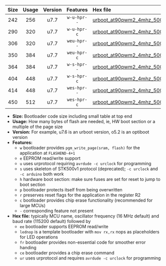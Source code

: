 |Size|Usage|Version|Features|Hex file|
|:-:|:-:|:-:|:-:|:--|
|242|256|u7.7|`w-u-hpr--`|[urboot_at90pwm2_4mhz_500000bps_lednop_ur.hex](https://raw.githubusercontent.com/stefanrueger/urboot.hex/main/mcus/at90pwm2/fcpu_4mhz/500000_bps/urboot_at90pwm2_4mhz_500000bps_lednop_ur.hex)|
|290|320|u7.7|`w-u-hpr-c`|[urboot_at90pwm2_4mhz_500000bps_lednop_fr_ce_ur.hex](https://raw.githubusercontent.com/stefanrueger/urboot.hex/main/mcus/at90pwm2/fcpu_4mhz/500000_bps/urboot_at90pwm2_4mhz_500000bps_lednop_fr_ce_ur.hex)|
|306|320|u7.7|`weu-hpr--`|[urboot_at90pwm2_4mhz_500000bps_ee_lednop_ur.hex](https://raw.githubusercontent.com/stefanrueger/urboot.hex/main/mcus/at90pwm2/fcpu_4mhz/500000_bps/urboot_at90pwm2_4mhz_500000bps_ee_lednop_ur.hex)|
|350|384|u7.7|`weu-hpr-c`|[urboot_at90pwm2_4mhz_500000bps_ee_lednop_fr_ce_ur.hex](https://raw.githubusercontent.com/stefanrueger/urboot.hex/main/mcus/at90pwm2/fcpu_4mhz/500000_bps/urboot_at90pwm2_4mhz_500000bps_ee_lednop_fr_ce_ur.hex)|
|364|384|u7.7|`w-s-hpr--`|[urboot_at90pwm2_4mhz_500000bps_lednop_fr.hex](https://raw.githubusercontent.com/stefanrueger/urboot.hex/main/mcus/at90pwm2/fcpu_4mhz/500000_bps/urboot_at90pwm2_4mhz_500000bps_lednop_fr.hex)|
|404|448|u7.7|`w-s-hpr-c`|[urboot_at90pwm2_4mhz_500000bps_lednop_fr_ce.hex](https://raw.githubusercontent.com/stefanrueger/urboot.hex/main/mcus/at90pwm2/fcpu_4mhz/500000_bps/urboot_at90pwm2_4mhz_500000bps_lednop_fr_ce.hex)|
|414|448|u7.7|`wes-hpr--`|[urboot_at90pwm2_4mhz_500000bps_ee_lednop_fr.hex](https://raw.githubusercontent.com/stefanrueger/urboot.hex/main/mcus/at90pwm2/fcpu_4mhz/500000_bps/urboot_at90pwm2_4mhz_500000bps_ee_lednop_fr.hex)|
|450|512|u7.7|`wes-hpr-c`|[urboot_at90pwm2_4mhz_500000bps_ee_lednop_fr_ce.hex](https://raw.githubusercontent.com/stefanrueger/urboot.hex/main/mcus/at90pwm2/fcpu_4mhz/500000_bps/urboot_at90pwm2_4mhz_500000bps_ee_lednop_fr_ce.hex)|

- **Size:** Bootloader code size including small table at top end
- **Usage:** How many bytes of flash are needed, ie, HW boot section or a multiple of the page size
- **Version:** For example, u7.6 is an urboot version, o5.2 is an optiboot version
- **Features:**
  + `w` bootloader provides `pgm_write_page(sram, flash)` for the application at `FLASHEND-4+1`
  + `e` EEPROM read/write support
  + `u` uses urprotocol requiring `avrdude -c urclock` for programming
  + `s` uses skeleton of STK500v1 protocol (deprecated); `-c urclock` and `-c arduino` both work
  + `h` hardware boot section: make sure fuses are set for reset to jump to boot section
  + `p` bootloader protects itself from being overwritten
  + `r` preserves reset flags for the application in the register R2
  + `c` bootloader provides chip erase functionality (recommended for large MCUs)
  + `-` corresponding feature not present
- **Hex file:** typically MCU name, oscillator frequency (16 MHz default) and baud rate (115200 default) followed by
  + `ee` bootloader supports EEPROM read/write
  + `lednop` is a template bootloader with `mov rx,rx` nops as placeholders for LED operations
  + `fr` bootloader provides non-essential code for smoother error handing
  + `ce` bootloader provides a chip erase command
  + `ur` uses urprotocol and requires `avrdude -c urclock` for programming
